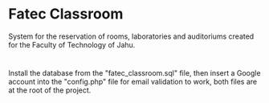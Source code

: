 # Fatec Classroom 

System for the reservation of rooms, laboratories and auditoriums created for the Faculty of Technology of Jahu.
#

Install the database from the "fatec_classroom.sql" file, then insert a Google account into the "config.php" file for email validation to work, both files are at the root of the project.
